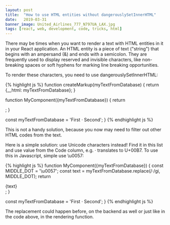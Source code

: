 ```yaml
---
layout: post
title:  "How to use HTML entities without dangerouslySetInnerHTML"
date:   2019-03-31
banner_image: United_Airlines_777_N797UA_LAX.jpg
tags: [react, web, development, code, tricks, html]
---
```


There may be times when you want to render a text with HTML entities in it in your React application. An HTML entity is a piece of text ("string") that begins with an ampersand (&) and ends with a semicolon. They are frequently used to display reserved and invisible characters, like non-breaking spaces or soft hyphens for marking line breaking opportunities.
 
 To render these characters, you need to use dangerouslySetInnerHTML:
 
 {% highlight js %}
function createMarkup(myTextFromDatabase) {
  return {__html: myTextFromDatabase};
}

function MyComponent({myTextFromDatabase}) {
  return <div dangerouslySetInnerHTML={createMarkup(myTextFromDatabase)} />;
}

const myTextFromDatabase = 'First &middot; Second';
<MyComponent myTextFromDatabase={myTextFromDatabase />}
 {% endhighlight js %}
 
 This is not a handy solution, because you now may need to filter out other HTML codes from the text. 
 
 Here is a simple solution: use Unicode characters instead! Find it in this list and use value from the Code column, e.g. &middot; translates to U+00B7. To use this in Javascript, simple use \u0057:
 
   {% highlight js %}
  function MyComponent({myTextFromDatabase}) {
    const MIDDLE_DOT = '\u0057';
    const text = myTextFromDatabase.replace(/&middot;/gi, MIDDLE_DOT);
    return <div>{text}</div>;
  }
  
  const myTextFromDatabase = 'First &middot; Second';
  <MyComponent myTextFromDatabase={myTextFromDatabase />}
   {% endhighlight js %}
 
 The replacement could happen before, on the backend as well or just like in the code above, in the rendering function.